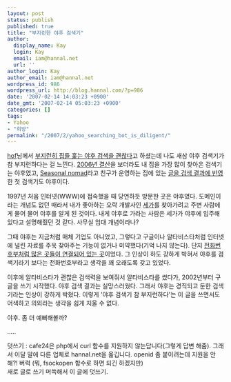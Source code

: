 ```yaml
---
layout: post
status: publish
published: true
title: "부지런한 야후 검색기"
author:
  display_name: Kay
  login: Kay
  email: iam@hannal.net
  url: ''
author_login: Kay
author_email: iam@hannal.net
wordpress_id: 986
wordpress_url: http://blog.hannal.com/?p=986
date: '2007-02-14 14:03:23 +0900'
date_gmt: '2007-02-14 05:03:23 +0900'
categories: []
tags:
- Yahoo
- "희망"
permalink: "/2007/2/yahoo_searching_bot_is_diligent/"
---
```

<p><a href="http://www.hof.pe.kr">hof</a>님께서 <a href="http://www.hof.pe.kr/wp/archives/2352">부지런히 집들 훑는 야후 검색을 괜찮다</a>고 하셨는데 나도 새삼 야후 검색기가 참 부지런하다는 걸 느낀다. <a href="http://blog.hannal.com/closing_in_2006/">2006년 결산</a>을 보더라도 내 집을 가장 많이 찾아온 검색기는 야후였고, <a href="http://www.seasonalnomad.com">Seasonal nomad</a>라고 친구가 운영하는 집에 있는 <a href="http://search.yahoo.com/search?p=seasonal+nomad&fr=yfp-t-501&toggle=1&cop=mss&ei=UTF-8">글을 검색 결과에 반영</a>한 첫 검색기도 야후이다.</p>
<p>1997년 처음 인터넷(WWW)에 접속했을 때 당연하듯 방문한 곳은 야후였다. 도메인이라는 개념도 없던 때라서 내가 좋아하는 오락 개발사인 <a href="http://www.sega.com">세가</a>를 찾아가려고 주변 사람에게 물어 물어 야후를 알게 된 것이다. 내게 야후로 가라는 사람은 세가가 야후에 입주해있다고 설명해줬던 것 같다. 사무실 임대 개념이라나?</p>
<p>그때 야후는 지금처럼 매체 기업도 아니었고, 그렇다고 구글이나 알타비스타처럼 인터넷에 널린 자료를 주욱 찾아주는 기능이 없거나 미약했다(기억 나지 않는다). 단지 <a href="http://web.archive.org/web/19970109130853/http://www9.yahoo.com/">전화번호부처럼 많은 곳들이 연결되어 있는 곳</a>이었다. 그 인상이 하도 강하게 박혀서 야후를 검색기라기 보다는 전화번호부라고 생각을 꽤 오래도록 갖고 있었다.</p>
<p>이후에 알타비스타가 괜찮은 검색력을 보여줘서 알타비스타를 썼다가, 2002년부터 구글을 쓰기 시작했다. 야후 검색 결과는 실망스러웠다. 그래서 야후는 경직되고 둔한 검색기라는 인상이 강하게 박혔다. 이렇게 '야후 검색기 참 부지런하다'는 이 글을 쓰면서도 어색하고 의외라는 생각을 쉽게 지울 수 없다.</p>
<p>야후. 좀 더 예뻐해볼까?</p>
<p>.....</p>
<p>덧쓰기 : cafe24은 php에서 curl 함수를 지원하지 않는답니다(그렇게 답변 해줌). 그래서 이달 말에 다른 업체로 hannal.net을 옮깁니다. openid 좀 붙이려는데 지원을 안해?! 버럭 (뭐, fsockopen 함수로 하면 되긴 하겠지만)<br />
새로 글로 쓰기 머쓱해서 이 글에 덧쓰기.</p>
